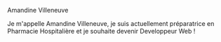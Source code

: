 Amandine Villeneuve

Je m'appelle Amandine Villeneuve, je suis actuellement préparatrice en Pharmacie Hospitalière et je souhaite devenir Developpeur Web !
